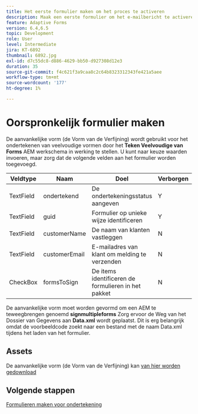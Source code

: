 ```yaml
---
title: Het eerste formulier maken om het proces te activeren
description: Maak een eerste formulier om het e-mailbericht te activeren en het ondertekeningsproces te starten.
feature: Adaptive Forms
version: 6.4,6.5
topic: Development
role: User
level: Intermediate
jira: KT-6892
thumbnail: 6892.jpg
exl-id: d7c55dc8-d886-4629-bb50-d927308d12e3
duration: 35
source-git-commit: f4c621f3a9caa8c2c64b8323312343fe421a5aee
workflow-type: tm+mt
source-wordcount: '177'
ht-degree: 1%

---
```


# Oorspronkelijk formulier maken

De aanvankelijke vorm (de Vorm van de Verfijning) wordt gebruikt voor het ondertekenen van veelvoudige vormen door het **Teken Veelvoudige van Forms** AEM werkschema in werking te stellen. U kunt naar keuze waarden invoeren, maar zorg dat de volgende velden aan het formulier worden toegevoegd.

| Veldtype | Naam | Doel | Verborgen | Standaardwaarde |
| ------------------------|---------------------------------------|--------------------|--------|----------------- |
| TextField | ondertekend | De ondertekeningsstatus aangeven | Y | N |
| TextField | guid | Formulier op unieke wijze identificeren | Y | 3889 |
| TextField | customerName | De naam van klanten vastleggen | N |
| TextField | customerEmail | E-mailadres van klant om melding te verzenden | N |
| CheckBox | formsToSign | De items identificeren de formulieren in het pakket | N |

De aanvankelijke vorm moet worden gevormd om een AEM te teweegbrengen genoemd **signmultipleforms**
Zorg ervoor de Weg van het Dossier van Gegevens aan **Data.xml** wordt geplaatst. Dit is erg belangrijk omdat de voorbeeldcode zoekt naar een bestand met de naam Data.xml tijdens het laden van het formulier.

## Assets

De aanvankelijke vorm (de Vorm van de Verfijning) kan [ van hier worden gedownload ](assets/refinance-form.zip)

## Volgende stappen

[Formulieren maken voor ondertekening](./create-forms-for-signing.md)
